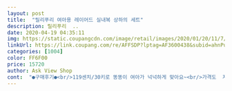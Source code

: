 ```yaml
---
layout: post 
title:  "릴리푸리 여아용 레이어드 실내복 상하의 세트" 
description: 릴리푸리  ..
date: 2020-04-19 04:35:11 
img: https://static.coupangcdn.com/image/retail/images/2020/01/20/11/7/9d0b0000-9ad2-431f-b22d-0cf23a3b691f.jpg 
linkUrl: https://link.coupang.com/re/AFFSDP?lptag=AF3600438&subid=ahnPublicAsk&pageKey=1201825924&itemId=2186962699&vendorItemId=70184963866&traceid=V0-113-934663e54b323821 
categories: [1004] 
color: FF6F00 
price: 15720 
author: Ask View Shop 
cont:  "●구매후기●<br/>119센치/30키로 똥똥이 여아가 넉넉하게 맞아요~<br/>가격도  저렴하구  ... <br/>  티셔츠는  목뒤가 자꾸따갑다고하는데  라벨실이  면실이 아니던데 뭐죠? 라벨 제거해서 입혓네요<br/>가성비좋은 옷 너무좋지만  피부에직접닿는거니  자재사용하시는건 신경써서 만드시면좋겟어요<br/>넉넉한 사이즈예요~<br/>별을3개준 이유는 원피스를 수선해서 입지않으면 정사이즈 시켜서 티는 딱 맞는데 원피스의 총길이는 딱좋은데 끈길이와 품이 2치수 큰것 산듯이 안어울려요<br/>아이가좋아합니다 디잔은  이쁜데  레이어드원피스 품이 좀커요 120 입엇구 5세여아인데 키가큰편입니다  그래도어깨살짝 묶어서 입히니까 나쁘진않아요<br/>원피스<br/> -원피스가 끈이 너무길어요 레이스때문에 가벼워보이만 생각보다는 살짝도톰해서 여름빼고는 다 레이어드해도될것같아요<br/>티셔츠<br/> -성인여성?; 쫄티같은 찰진느낌의 티셔츠예요 봄가을에 입기좋고 다른 옷들이랑도 입기좋아요 옷감도 괜찮았어요<br/>" 
---
```

